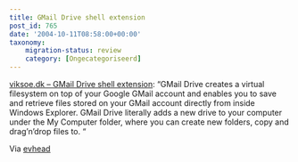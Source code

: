 ```yaml
---
title: GMail Drive shell extension
post_id: 765
date: '2004-10-11T08:58:00+00:00'
taxonomy:
    migration-status: review
    category: [Ongecategoriseerd]
---
```

[viksoe.dk – GMail Drive shell extension](https://web.archive.org/web/20050207110754/http://www.viksoe.dk/code/gmail.htm): “GMail Drive creates a virtual filesystem on top of your Google GMail account and enables you to save and retrieve files stored on your GMail account directly from inside Windows Explorer. GMail Drive literally adds a new drive to your computer under the My Computer folder, where you can create new folders, copy and drag’n’drop files to. “

Via [evhead](https://web.archive.org/web/20050207110754/http://www.evhead.com/2004/10/gmail-drive-shell-extension.asp)